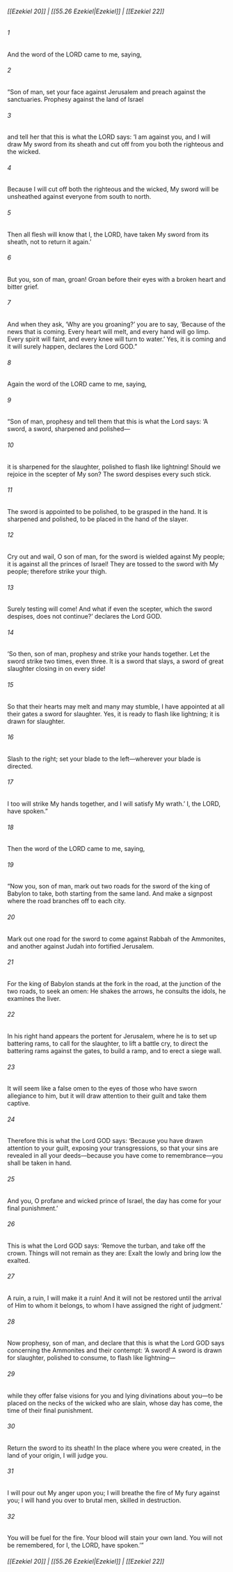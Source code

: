 
###### [[Ezekiel 20]] | [[55.26 Ezekiel|Ezekiel]] | [[Ezekiel 22]]

###### 1
And the word of the LORD came to me, saying,
###### 2
“Son of man, set your face against Jerusalem and preach against the sanctuaries. Prophesy against the land of Israel
###### 3
and tell her that this is what the LORD says: ‘I am against you, and I will draw My sword from its sheath and cut off from you both the righteous and the wicked.
###### 4
Because I will cut off both the righteous and the wicked, My sword will be unsheathed against everyone from south to north.
###### 5
Then all flesh will know that I, the LORD, have taken My sword from its sheath, not to return it again.’
###### 6
But you, son of man, groan! Groan before their eyes with a broken heart and bitter grief.
###### 7
And when they ask, ‘Why are you groaning?’ you are to say, ‘Because of the news that is coming. Every heart will melt, and every hand will go limp. Every spirit will faint, and every knee will turn to water.’ Yes, it is coming and it will surely happen, declares the Lord GOD.”
###### 8
Again the word of the LORD came to me, saying,
###### 9
“Son of man, prophesy and tell them that this is what the Lord says: ‘A sword, a sword, sharpened and polished—
###### 10
it is sharpened for the slaughter, polished to flash like lightning! Should we rejoice in the scepter of My son? The sword despises every such stick.
###### 11
The sword is appointed to be polished, to be grasped in the hand. It is sharpened and polished, to be placed in the hand of the slayer.
###### 12
Cry out and wail, O son of man, for the sword is wielded against My people; it is against all the princes of Israel! They are tossed to the sword with My people; therefore strike your thigh.
###### 13
Surely testing will come! And what if even the scepter, which the sword despises, does not continue?’ declares the Lord GOD.
###### 14
‘So then, son of man, prophesy and strike your hands together. Let the sword strike two times, even three. It is a sword that slays, a sword of great slaughter closing in on every side!
###### 15
So that their hearts may melt and many may stumble, I have appointed at all their gates a sword for slaughter. Yes, it is ready to flash like lightning; it is drawn for slaughter.
###### 16
Slash to the right; set your blade to the left—wherever your blade is directed.
###### 17
I too will strike My hands together, and I will satisfy My wrath.’ I, the LORD, have spoken.”
###### 18
Then the word of the LORD came to me, saying,
###### 19
“Now you, son of man, mark out two roads for the sword of the king of Babylon to take, both starting from the same land. And make a signpost where the road branches off to each city.
###### 20
Mark out one road for the sword to come against Rabbah of the Ammonites, and another against Judah into fortified Jerusalem.
###### 21
For the king of Babylon stands at the fork in the road, at the junction of the two roads, to seek an omen: He shakes the arrows, he consults the idols, he examines the liver.
###### 22
In his right hand appears the portent for Jerusalem, where he is to set up battering rams, to call for the slaughter, to lift a battle cry, to direct the battering rams against the gates, to build a ramp, and to erect a siege wall.
###### 23
It will seem like a false omen to the eyes of those who have sworn allegiance to him, but it will draw attention to their guilt and take them captive.
###### 24
Therefore this is what the Lord GOD says: ‘Because you have drawn attention to your guilt, exposing your transgressions, so that your sins are revealed in all your deeds—because you have come to remembrance—you shall be taken in hand.
###### 25
And you, O profane and wicked prince of Israel, the day has come for your final punishment.’
###### 26
This is what the Lord GOD says: ‘Remove the turban, and take off the crown. Things will not remain as they are: Exalt the lowly and bring low the exalted.
###### 27
A ruin, a ruin, I will make it a ruin! And it will not be restored until the arrival of Him to whom it belongs, to whom I have assigned the right of judgment.’
###### 28
Now prophesy, son of man, and declare that this is what the Lord GOD says concerning the Ammonites and their contempt: ‘A sword! A sword is drawn for slaughter, polished to consume, to flash like lightning—
###### 29
while they offer false visions for you and lying divinations about you—to be placed on the necks of the wicked who are slain, whose day has come, the time of their final punishment.
###### 30
Return the sword to its sheath! In the place where you were created, in the land of your origin, I will judge you.
###### 31
I will pour out My anger upon you; I will breathe the fire of My fury against you; I will hand you over to brutal men, skilled in destruction.
###### 32
You will be fuel for the fire. Your blood will stain your own land. You will not be remembered, for I, the LORD, have spoken.’”

###### [[Ezekiel 20]] | [[55.26 Ezekiel|Ezekiel]] | [[Ezekiel 22]]

